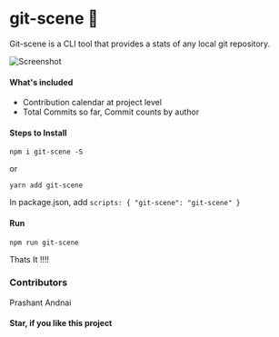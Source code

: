 # git-scene :tada:

Git-scene is a CLI tool that provides a stats of any local git repository.

![Screenshot](https://github.com/prashant-andani/git-scene/blob/master/screenshot.png?raw=true)

#### What's included
* Contribution calendar at project level
* Total Commits so far, Commit counts by author


#### Steps to Install

`npm i git-scene -S`

or

`yarn add git-scene`

In package.json, add
`scripts: { "git-scene": "git-scene" }`

#### Run
`npm run git-scene`

Thats It !!!!

### Contributors
Prashant Andnai

#### Star, if you like this project
